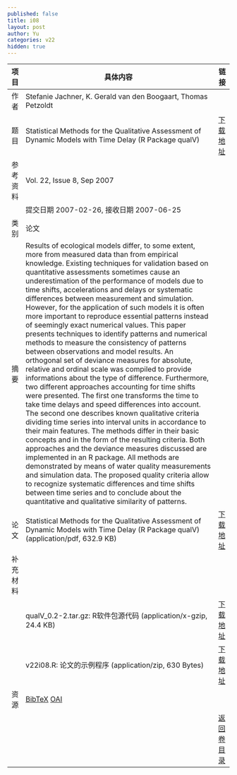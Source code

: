 ```yaml
---
published: false
title: i08
layout: post
author: Yu
categories: v22
hidden: true
---
```


| 项目 | 具体内容 | 链接 |
|---:|---|---|
| 作者 | Stefanie Jachner, K.  Gerald van den Boogaart, Thomas Petzoldt| |
| 题目 |Statistical Methods for the Qualitative Assessment of Dynamic Models with Time Delay (R Package qualV) | [下载地址](http://www.jstatsoft.org/v22/i08/paper) |
| 参考资料 |Vol. 22, Issue 8, Sep 2007 | |
| | 提交日期 2007-02-26, 接收日期 2007-06-25| | 
| 类别 | 论文| |
| 摘要 | Results of ecological models differ, to some extent, more from measured data than from empirical knowledge. Existing techniques for validation based on quantitative assessments sometimes cause an underestimation of the performance of models due to time shifts, accelerations and delays or systematic differences between measurement and simulation.  However, for the application of such models it is often more important to reproduce essential patterns instead of seemingly exact numerical values.  This paper presents techniques to identify patterns and numerical methods to measure the consistency of patterns between observations and model results. An orthogonal set of deviance measures for absolute, relative and ordinal scale was compiled to provide informations about the type of difference. Furthermore, two different approaches accounting for time shifts were presented. The first one transforms the time to take time delays and speed differences into account. The second one describes known qualitative criteria dividing time series into interval units in accordance to their main features. The methods differ in their basic concepts and in the form of the resulting criteria. Both approaches and the deviance measures discussed are implemented in an R package. All methods are demonstrated by means of water quality measurements and simulation data.  The proposed quality criteria allow to recognize systematic differences and time shifts between time series and to conclude about the quantitative and qualitative similarity of patterns.| |
| 论文 | Statistical Methods for the Qualitative Assessment of Dynamic Models with Time Delay (R Package qualV)  (application/pdf, 632.9 KB)| [下载地址](http://www.jstatsoft.org/v22/i08/paper) |
| 补充材料 | | |
| |qualV_0.2-2.tar.gz: R软件包源代码  (application/x-gzip, 24.4 KB)|  [下载地址](http://www.jstatsoft.org/v22/i08/supp/1) |
| |v22i08.R: 论文的示例程序  (application/zip, 630 Bytes)|  [下载地址](http://www.jstatsoft.org/v22/i08/supp/2) |
| 资源 | [BibTeX](http://www.jstatsoft.org/v22/i08/bibtex) [OAI](http://www.jstatsoft.org/oai?verb=GetRecord&identifier=oai.jstatsoft/v22/i08&prefix=oai_dc)| |
| |  | [返回卷目录]({{site.baseurl}}/volume/v22.html) |